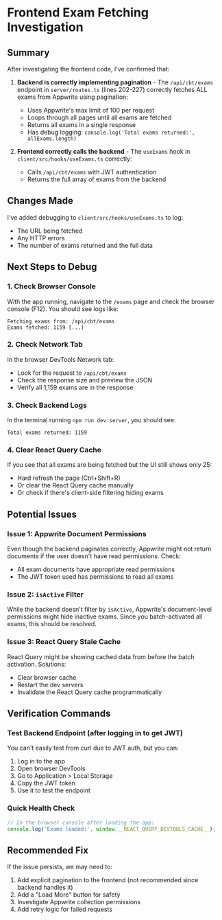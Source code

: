 # Frontend Exam Fetching Investigation

## Summary
After investigating the frontend code, I've confirmed that:

1. **Backend is correctly implementing pagination** - The `/api/cbt/exams` endpoint in `server/routes.ts` (lines 202-227) correctly fetches ALL exams from Appwrite using pagination:
   - Uses Appwrite's max limit of 100 per request
   - Loops through all pages until all exams are fetched
   - Returns all exams in a single response
   - Has debug logging: `console.log('Total exams returned:', allExams.length)`

2. **Frontend correctly calls the backend** - The `useExams` hook in `client/src/hooks/useExams.ts` correctly:
   - Calls `/api/cbt/exams` with JWT authentication
   - Returns the full array of exams from the backend

## Changes Made
I've added debugging to `client/src/hooks/useExams.ts` to log:
- The URL being fetched
- Any HTTP errors
- The number of exams returned and the full data

## Next Steps to Debug

### 1. Check Browser Console
With the app running, navigate to the `/exams` page and check the browser console (F12). You should see logs like:
```
Fetching exams from: /api/cbt/exams
Exams fetched: 1159 [...]
```

### 2. Check Network Tab
In the browser DevTools Network tab:
- Look for the request to `/api/cbt/exams`
- Check the response size and preview the JSON
- Verify all 1,159 exams are in the response

### 3. Check Backend Logs
In the terminal running `npm run dev:server`, you should see:
```
Total exams returned: 1159
```

### 4. Clear React Query Cache
If you see that all exams are being fetched but the UI still shows only 25:
- Hard refresh the page (Ctrl+Shift+R)
- Or clear the React Query cache manually
- Or check if there's client-side filtering hiding exams

## Potential Issues

### Issue 1: Appwrite Document Permissions
Even though the backend paginates correctly, Appwrite might not return documents if the user doesn't have read permissions. Check:
- All exam documents have appropriate read permissions
- The JWT token used has permissions to read all exams

### Issue 2: `isActive` Filter
While the backend doesn't filter by `isActive`, Appwrite's document-level permissions might hide inactive exams. Since you batch-activated all exams, this should be resolved.

### Issue 3: React Query Stale Cache
React Query might be showing cached data from before the batch activation. Solutions:
- Clear browser cache
- Restart the dev servers
- Invalidate the React Query cache programmatically

## Verification Commands

### Test Backend Endpoint (after logging in to get JWT)
You can't easily test from curl due to JWT auth, but you can:
1. Log in to the app
2. Open browser DevTools
3. Go to Application > Local Storage
4. Copy the JWT token
5. Use it to test the endpoint

### Quick Health Check
```typescript
// In the browser console after loading the app:
console.log('Exams loaded:', window.__REACT_QUERY_DEVTOOLS_CACHE__);
```

## Recommended Fix
If the issue persists, we may need to:
1. Add explicit pagination to the frontend (not recommended since backend handles it)
2. Add a "Load More" button for safety
3. Investigate Appwrite collection permissions
4. Add retry logic for failed requests
